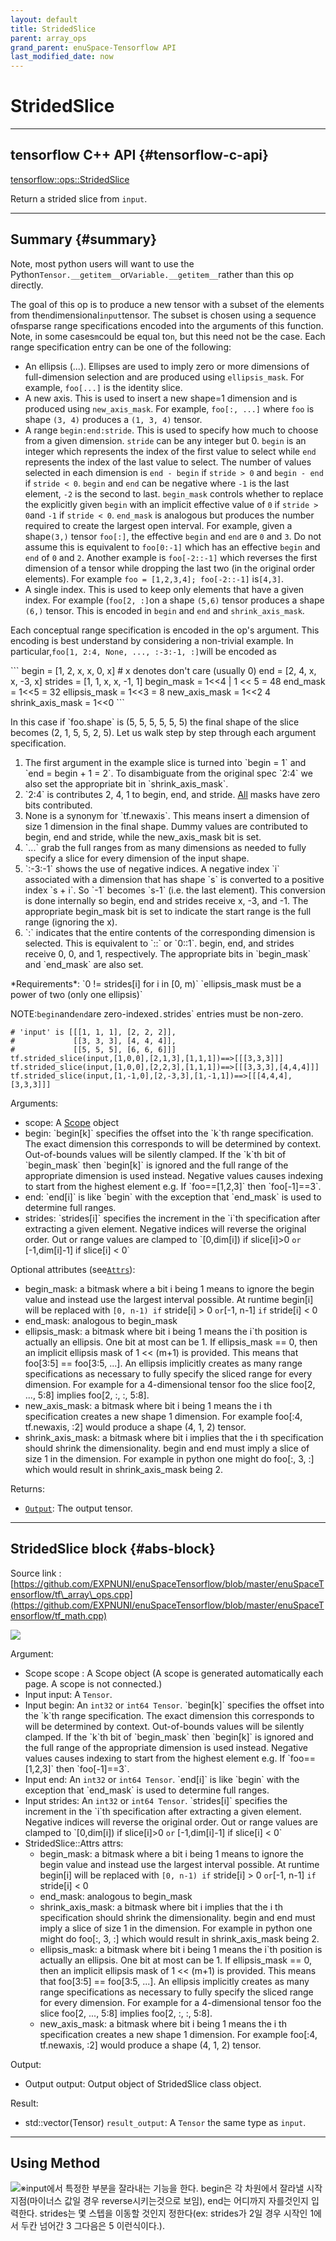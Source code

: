 ```yaml
--- 
layout: default 
title: StridedSlice 
parent: array_ops 
grand_parent: enuSpace-Tensorflow API 
last_modified_date: now 
--- 
```


# StridedSlice

---

## tensorflow C++ API {#tensorflow-c-api}

[tensorflow::ops::StridedSlice](https://www.tensorflow.org/api_docs/cc/class/tensorflow/ops/strided-slice.html)

Return a strided slice from `input`.

---

## Summary {#summary}

Note, most python users will want to use the Python`Tensor.__getitem__`or`Variable.__getitem__`rather than this op directly.

The goal of this op is to produce a new tensor with a subset of the elements from the`n`dimensional`input`tensor. The subset is chosen using a sequence of`m`sparse range specifications encoded into the arguments of this function. Note, in some cases`m`could be equal to`n`, but this need not be the case. Each range specification entry can be one of the following:

* An ellipsis \(...\). Ellipses are used to imply zero or more dimensions of full-dimension selection and are produced using `ellipsis_mask`. For example, `foo[...]` is the identity slice.
* A new axis. This is used to insert a new shape=1 dimension and is produced using `new_axis_mask`. For example, `foo[:, ...]` where `foo` is shape `(3, 4)` produces a `(1, 3, 4)` tensor.
* A range `begin:end:stride`. This is used to specify how much to choose from a given dimension. `stride` can be any integer but 0. `begin` is an integer which represents the index of the first value to select while `end` represents the index of the last value to select. The number of values selected in each dimension is `end - begin` if `stride > 0` and `begin - end` if `stride < 0`. `begin` and `end` can be negative where `-1` is the last element, `-2` is the second to last. `begin_mask` controls whether to replace the explicitly given `begin` with an implicit effective value of `0` if `stride > 0`and `-1` if `stride < 0`. `end_mask` is analogous but produces the number required to create the largest open interval. For example, given a shape`(3,)` tensor `foo[:]`, the effective `begin` and `end` are `0` and `3`. Do not assume this is equivalent to `foo[0:-1]` which has an effective `begin` and `end` of `0` and `2`. Another example is `foo[-2::-1]` which reverses the first dimension of a tensor while dropping the last two \(in the original order elements\). For example `foo = [1,2,3,4]; foo[-2::-1]` is`[4,3]`.
* A single index. This is used to keep only elements that have a given index. For example \(`foo[2, :]`on a shape `(5,6)` tensor produces a shape `(6,)` tensor. This is encoded in `begin` and `end` and `shrink_axis_mask`.

Each conceptual range specification is encoded in the op's argument. This encoding is best understand by considering a non-trivial example. In particular,`foo[1, 2:4, None, ..., :-3:-1, :]`will be encoded as

\`\`\` begin = \[1, 2, x, x, 0, x\] \# x denotes don't care \(usually 0\) end = \[2, 4, x, x, -3, x\] strides = \[1, 1, x, x, -1, 1\] begin\_mask = 1&lt;&lt;4 \| 1 &lt;&lt; 5 = 48 end\_mask = 1&lt;&lt;5 = 32 ellipsis\_mask = 1&lt;&lt;3 = 8 new\_axis\_mask = 1&lt;&lt;2 4 shrink\_axis\_mask = 1&lt;&lt;0 \`\`\`

In this case if \`foo.shape\` is \(5, 5, 5, 5, 5, 5\) the final shape of the slice becomes \(2, 1, 5, 5, 2, 5\). Let us walk step by step through each argument specification.

1. The first argument in the example slice is turned into \`begin = 1\` and \`end = begin + 1 = 2\`. To disambiguate from the original spec \`2:4\` we also set the appropriate bit in \`shrink\_axis\_mask\`.
2. \`2:4\` is contributes 2, 4, 1 to begin, end, and stride. [All](https://www.tensorflow.org/api_docs/cc/class/tensorflow/ops/all.html#classtensorflow_1_1ops_1_1_all) masks have zero bits contributed.
3. None is a synonym for \`tf.newaxis\`. This means insert a dimension of size 1 dimension in the final shape. Dummy values are contributed to begin, end and stride, while the new\_axis\_mask bit is set.
4. \`...\` grab the full ranges from as many dimensions as needed to fully specify a slice for every dimension of the input shape.
5. \`:-3:-1\` shows the use of negative indices. A negative index \`i\` associated with a dimension that has shape \`s\` is converted to a positive index \`s + i\`. So \`-1\` becomes \`s-1\` \(i.e. the last element\). This conversion is done internally so begin, end and strides receive x, -3, and -1. The appropriate begin\_mask bit is set to indicate the start range is the full range \(ignoring the x\).
6. \`:\` indicates that the entire contents of the corresponding dimension is selected. This is equivalent to \`::\` or \`0::1\`. begin, end, and strides receive 0, 0, and 1, respectively. The appropriate bits in \`begin\_mask\` and \`end\_mask\` are also set.

\*Requirements\*: \`0 != strides\[i\] for i in \[0, m\)\` \`ellipsis\_mask must be a power of two \(only one ellipsis\)\`

NOTE:`begin`and`end`are zero-indexed`.`strides\` entries must be non-zero.

```
# 'input' is [[[1, 1, 1], [2, 2, 2]],
#             [[3, 3, 3], [4, 4, 4]],
#             [[5, 5, 5], [6, 6, 6]]]
tf.strided_slice(input,[1,0,0],[2,1,3],[1,1,1])==>[[[3,3,3]]]
tf.strided_slice(input,[1,0,0],[2,2,3],[1,1,1])==>[[[3,3,3],[4,4,4]]]
tf.strided_slice(input,[1,-1,0],[2,-3,3],[1,-1,1])==>[[[4,4,4],[3,3,3]]]
```

Arguments:

* scope: A [Scope](https://www.tensorflow.org/api_docs/cc/class/tensorflow/scope.html#classtensorflow_1_1_scope) object
* begin: \`begin\[k\]\` specifies the offset into the \`k\`th range specification. The exact dimension this corresponds to will be determined by context. Out-of-bounds values will be silently clamped. If the \`k\`th bit of \`begin\_mask\` then \`begin\[k\]\` is ignored and the full range of the appropriate dimension is used instead. Negative values causes indexing to start from the highest element e.g. If \`foo==\[1,2,3\]\` then \`foo\[-1\]==3\`.
* end: \`end\[i\]\` is like \`begin\` with the exception that \`end\_mask\` is used to determine full ranges.
* strides: \`strides\[i\]\` specifies the increment in the \`i\`th specification after extracting a given element. Negative indices will reverse the original order. Out or range values are clamped to \`\[0,dim\[i\]\) if slice\[i\]&gt;0 `or` \[-1,dim\[i\]-1\] if slice\[i\] &lt; 0\`

Optional attributes \(see[`Attrs`](https://www.tensorflow.org/api_docs/cc/struct/tensorflow/ops/strided-slice/attrs.html#structtensorflow_1_1ops_1_1_strided_slice_1_1_attrs)\):

* begin\_mask: a bitmask where a bit i being 1 means to ignore the begin value and instead use the largest interval possible. At runtime begin\[i\] will be replaced with `[0, n-1) if` stride\[i\] &gt; 0 `or`\[-1, n-1\] `if` stride\[i\] &lt; 0
* end\_mask: analogous to begin\_mask
* ellipsis\_mask: a bitmask where bit i being 1 means the i\`th position is actually an ellipsis. One bit at most can be 1. If ellipsis\_mask == 0, then an implicit ellipsis mask of 1 &lt;&lt; \(m+1\) is provided. This means that foo\[3:5\] == foo\[3:5, ...\]. An ellipsis implicitly creates as many range specifications as necessary to fully specify the sliced range for every dimension. For example for a 4-dimensional tensor foo the slice foo\[2, ..., 5:8\] implies foo\[2, :, :, 5:8\].
* new\_axis\_mask: a bitmask where bit i being 1 means the i th specification creates a new shape 1 dimension. For example
  foo\[:4, tf.newaxis, :2\] would produce a shape \(4, 1, 2\) tensor.
* shrink\_axis\_mask: a bitmask where bit i implies that the i th specification should shrink the dimensionality. begin and end must imply a slice of size 1 in the dimension. For example in python one might do foo\[:, 3, :\] which would result in shrink\_axis\_mask being 2.

Returns:

* [`Output`](https://www.tensorflow.org/api_docs/cc/class/tensorflow/output.html#classtensorflow_1_1_output): The output tensor.

---

## StridedSlice block {#abs-block}

Source link :[https://github.com/EXPNUNI/enuSpaceTensorflow/blob/master/enuSpaceTensorflow/tf\_array\_ops.cpp](https://github.com/EXPNUNI/enuSpaceTensorflow/blob/master/enuSpaceTensorflow/tf_math.cpp)

![](../assets/array_ops/stridedslice1.png)

Argument:

* Scope scope : A Scope object \(A scope is generated automatically each page. A scope is not connected.\)
* Input input: A `Tensor`.
* Input begin: An `int32` or `int64 Tensor`. \`begin\[k\]\` specifies the offset into the \`k\`th range specification. The exact dimension this corresponds to will be determined by context. Out-of-bounds values will be silently clamped. If the \`k\`th bit of \`begin\_mask\` then \`begin\[k\]\` is ignored and the full range of the appropriate dimension is used instead. Negative values causes indexing to start from the highest element e.g. If \`foo==\[1,2,3\]\` then \`foo\[-1\]==3\`.
* Input end: An `int32` or `int64 Tensor`. \`end\[i\]\` is like \`begin\` with the exception that \`end\_mask\` is used to determine full ranges.
* Input strides: An `int32` or `int64 Tensor`. \`strides\[i\]\` specifies the increment in the \`i\`th specification after extracting a given element. Negative indices will reverse the original order. Out or range values are clamped to \`\[0,dim\[i\]\) if slice\[i\]&gt;0 `or` \[-1,dim\[i\]-1\] if slice\[i\] &lt; 0\`
* StridedSlice::Attrs attrs:
  * begin\_mask: a bitmask where a bit i being 1 means to ignore the begin value and instead use the largest interval possible. At runtime begin\[i\] will be replaced with `[0, n-1) if` stride\[i\] &gt; 0 `or`\[-1, n-1\] `if` stride\[i\] &lt; 0
  * end\_mask: analogous to begin\_mask
  * shrink\_axis\_mask: a bitmask where bit i implies that the i th specification should shrink the dimensionality. begin and end must imply a slice of size 1 in the dimension. For example in python one might do foo\[:, 3, :\] which would result in shrink\_axis\_mask being 2.
  * ellipsis\_mask: a bitmask where bit i being 1 means the i\`th position is actually an ellipsis. One bit at most can be 1. If ellipsis\_mask == 0, then an implicit ellipsis mask of 1 &lt;&lt; \(m+1\) is provided. This means that foo\[3:5\] == foo\[3:5, ...\]. An ellipsis implicitly creates as many range specifications as necessary to fully specify the sliced range for every dimension. For example for a 4-dimensional tensor foo the slice foo\[2, ..., 5:8\] implies foo\[2, :, :, 5:8\].
  * new\_axis\_mask: a bitmask where bit i being 1 means the i th specification creates a new shape 1 dimension. For example foo\[:4, tf.newaxis, :2\] would produce a shape \(4, 1, 2\) tensor.

Output:

* Output output: Output object of StridedSlice class object.

Result:

* std::vector\(Tensor\) `result_output`: A `Tensor` the same type as `input`.

---

## Using Method

![](../assets/array_ops/stridedslice2.png)※input에서 특정한 부분을 잘라내는 기능을 한다. begin은 각 차원에서 잘라낼 시작지점\(마이너스 값일 경우 reverse시키는것으로 보임\), end는 어디까지 자를것인지 입력한다. strides는 몇 스텝을 이동할 것인지 정한다\(ex: strides가 2일 경우 시작인 1에서 두칸 넘어간 3 그다음은 5 이런식이다.\).

